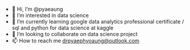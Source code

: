 - 👋 Hi, I’m @pyaeaung
- 👀 I’m interested in data science
- 🌱 I’m currently learning google data analytics professional certificate / sql and python for data science at kaggle
- 💞️ I’m looking to collaborate on data science project
- 📫 How to reach me  drpyaephyoaung@outlook.com

<!---
paungholmes/paungholmes is a ✨ special ✨ repository because its `README.md` (this file) appears on your GitHub profile.
You can click the Preview link to take a look at your changes.
--->
